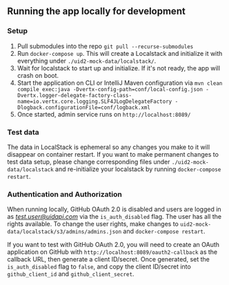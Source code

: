 ## Running the app locally for development
### Setup
1. Pull submodules into the repo `git pull --recurse-submodules`
2. Run `docker-compose up`. This will create a Localstack and initialize it with everything under `./uid2-mock-data/localstack/`.
3. Wait for localstack to start up and initialize. If it's not ready, the app will crash on boot. 
4. Start the application on CLI or IntelliJ Maven configuration via `mvn clean compile exec:java -Dvertx-config-path=conf/local-config.json -Dvertx.logger-delegate-factory-class-name=io.vertx.core.logging.SLF4JLogDelegateFactory -Dlogback.configurationFile=conf/logback.xml`
5. Once started, admin service runs on `http://localhost:8089/`

### Test data
The data in LocalStack is ephemeral so any changes you make to it will disappear on container restart. If you want
to make permanent changes to test data setup, please change corresponding files under `./uid2-mock-data/localstack`
and re-initialize your localstack by running `docker-compose restart`.

### Authentication and Authorization
When running locally, GitHub OAuth 2.0 is disabled and users are logged in as *test.user@uidapi.com* via the 
`is_auth_disabled` flag. The user has all the rights available. To change the user rights, make changes to 
`uid2-mock-data/localstack/s3/admins/admins.json` and `docker-compose restart`.

If you want to test with GitHub OAuth 2.0, you will need to create an OAuth application on GitHub with `http://localhost:8089/oauth2-callback` as the callback URL, then generate a client ID/secret. Once generated, set the `is_auth_disabled` flag to `false`, and copy the client ID/secret into `github_client_id` and `github_client_secret`.